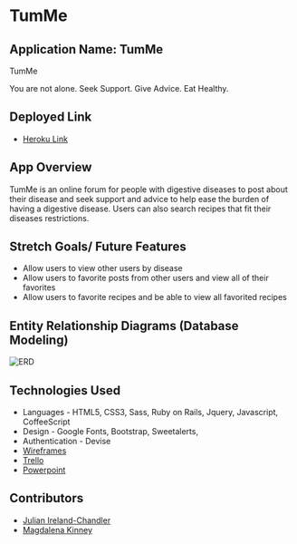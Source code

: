 # TumMe

## Application Name: TumMe

TumMe

You are not alone. Seek Support. Give Advice. Eat Healthy.

## Deployed Link
* [Heroku Link](#)


## App Overview

  TumMe is an online forum for people with digestive diseases to post about their disease and seek support and advice to help ease the burden of having a digestive disease.  Users can also search recipes that fit their diseases restrictions.




## Stretch Goals/ Future Features

* Allow users to view other users by disease
* Allow users to favorite posts from other users and view all of their favorites
* Allow users to favorite recipes and be able to view all favorited recipes



## Entity Relationship Diagrams (Database Modeling)

![ERD](http://i.imgur.com/Jo3X2qK.png)



## Technologies Used

  * Languages - HTML5, CSS3, Sass, Ruby on Rails, Jquery, Javascript, CoffeeScript
  * Design -  Google Fonts, Bootstrap, Sweetalerts,
  * Authentication - Devise
  * [Wireframes](https://wireframe.cc/j3UDwu)
  * [Trello](https://trello.com/b/sCWNSYVw/tum-me)
  * [Powerpoint](#)


## Contributors

* [Julian Ireland-Chandler](https://github.com/jcireland14)
* [Magdalena Kinney](https://github.com/magkinney21)
